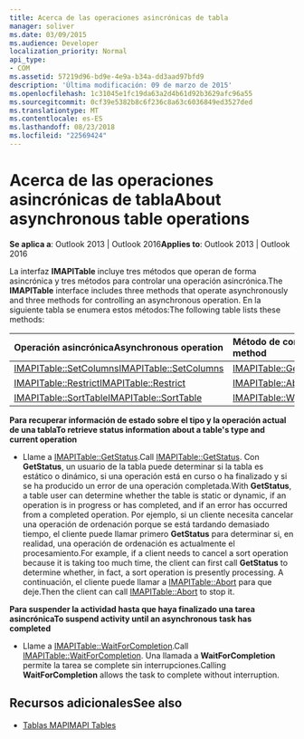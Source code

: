 ```yaml
---
title: Acerca de las operaciones asincrónicas de tabla
manager: soliver
ms.date: 03/09/2015
ms.audience: Developer
localization_priority: Normal
api_type:
- COM
ms.assetid: 57219d96-bd9e-4e9a-b34a-dd3aad97bfd9
description: 'Última modificación: 09 de marzo de 2015'
ms.openlocfilehash: 1c31045e1fc19da63a2d4b61d92b3629afc96a55
ms.sourcegitcommit: 0cf39e5382b8c6f236c8a63c6036849ed3527ded
ms.translationtype: MT
ms.contentlocale: es-ES
ms.lasthandoff: 08/23/2018
ms.locfileid: "22569424"
---
```

# <a name="about-asynchronous-table-operations"></a><span data-ttu-id="d1efb-103">Acerca de las operaciones asincrónicas de tabla</span><span class="sxs-lookup"><span data-stu-id="d1efb-103">About asynchronous table operations</span></span>
 
<span data-ttu-id="d1efb-104">**Se aplica a**: Outlook 2013 | Outlook 2016</span><span class="sxs-lookup"><span data-stu-id="d1efb-104">**Applies to**: Outlook 2013 | Outlook 2016</span></span> 
  
<span data-ttu-id="d1efb-105">La interfaz **IMAPITable** incluye tres métodos que operan de forma asincrónica y tres métodos para controlar una operación asincrónica.</span><span class="sxs-lookup"><span data-stu-id="d1efb-105">The **IMAPITable** interface includes three methods that operate asynchronously and three methods for controlling an asynchronous operation.</span></span> <span data-ttu-id="d1efb-106">En la siguiente tabla se enumera estos métodos:</span><span class="sxs-lookup"><span data-stu-id="d1efb-106">The following table lists these methods:</span></span> 
  
|<span data-ttu-id="d1efb-107">**Operación asincrónica**</span><span class="sxs-lookup"><span data-stu-id="d1efb-107">**Asynchronous operation**</span></span>|<span data-ttu-id="d1efb-108">**Método de control asincrónico**</span><span class="sxs-lookup"><span data-stu-id="d1efb-108">**Asynchronous control method**</span></span>|
|:-----|:-----|
|[<span data-ttu-id="d1efb-109">IMAPITable::SetColumns</span><span class="sxs-lookup"><span data-stu-id="d1efb-109">IMAPITable::SetColumns</span></span>](imapitable-setcolumns.md) <br/> |[<span data-ttu-id="d1efb-110">IMAPITable::GetStatus</span><span class="sxs-lookup"><span data-stu-id="d1efb-110">IMAPITable::GetStatus</span></span>](imapitable-getstatus.md) <br/> |
|[<span data-ttu-id="d1efb-111">IMAPITable::Restrict</span><span class="sxs-lookup"><span data-stu-id="d1efb-111">IMAPITable::Restrict</span></span>](imapitable-restrict.md) <br/> |[<span data-ttu-id="d1efb-112">IMAPITable::Abort</span><span class="sxs-lookup"><span data-stu-id="d1efb-112">IMAPITable::Abort</span></span>](imapitable-abort.md) <br/> |
|[<span data-ttu-id="d1efb-113">IMAPITable::SortTable</span><span class="sxs-lookup"><span data-stu-id="d1efb-113">IMAPITable::SortTable</span></span>](imapitable-sorttable.md) <br/> |[<span data-ttu-id="d1efb-114">IMAPITable::WaitForCompletion</span><span class="sxs-lookup"><span data-stu-id="d1efb-114">IMAPITable::WaitForCompletion</span></span>](imapitable-waitforcompletion.md) <br/> |
   
<span data-ttu-id="d1efb-115">**Para recuperar información de estado sobre el tipo y la operación actual de una tabla**</span><span class="sxs-lookup"><span data-stu-id="d1efb-115">**To retrieve status information about a table's type and current operation**</span></span>
  
- <span data-ttu-id="d1efb-116">Llame a [IMAPITable::GetStatus](imapitable-getstatus.md).</span><span class="sxs-lookup"><span data-stu-id="d1efb-116">Call [IMAPITable::GetStatus](imapitable-getstatus.md).</span></span> <span data-ttu-id="d1efb-117">Con **GetStatus**, un usuario de la tabla puede determinar si la tabla es estático o dinámico, si una operación está en curso o ha finalizado y si se ha producido un error de una operación completada.</span><span class="sxs-lookup"><span data-stu-id="d1efb-117">With **GetStatus**, a table user can determine whether the table is static or dynamic, if an operation is in progress or has completed, and if an error has occurred from a completed operation.</span></span> <span data-ttu-id="d1efb-118">Por ejemplo, si un cliente necesita cancelar una operación de ordenación porque se está tardando demasiado tiempo, el cliente puede llamar primero **GetStatus** para determinar si, en realidad, una operación de ordenación es actualmente el procesamiento.</span><span class="sxs-lookup"><span data-stu-id="d1efb-118">For example, if a client needs to cancel a sort operation because it is taking too much time, the client can first call **GetStatus** to determine whether, in fact, a sort operation is presently processing.</span></span> <span data-ttu-id="d1efb-119">A continuación, el cliente puede llamar a [IMAPITable::Abort](imapitable-abort.md) para que deje.</span><span class="sxs-lookup"><span data-stu-id="d1efb-119">Then the client can call [IMAPITable::Abort](imapitable-abort.md) to stop it.</span></span> 
    
<span data-ttu-id="d1efb-120">**Para suspender la actividad hasta que haya finalizado una tarea asincrónica**</span><span class="sxs-lookup"><span data-stu-id="d1efb-120">**To suspend activity until an asynchronous task has completed**</span></span>
  
- <span data-ttu-id="d1efb-121">Llame a [IMAPITable::WaitForCompletion](imapitable-waitforcompletion.md).</span><span class="sxs-lookup"><span data-stu-id="d1efb-121">Call [IMAPITable::WaitForCompletion](imapitable-waitforcompletion.md).</span></span> <span data-ttu-id="d1efb-122">Una llamada a **WaitForCompletion** permite la tarea se complete sin interrupciones.</span><span class="sxs-lookup"><span data-stu-id="d1efb-122">Calling **WaitForCompletion** allows the task to complete without interruption.</span></span> 
    
## <a name="see-also"></a><span data-ttu-id="d1efb-123">Recursos adicionales</span><span class="sxs-lookup"><span data-stu-id="d1efb-123">See also</span></span>

- [<span data-ttu-id="d1efb-124">Tablas MAPI</span><span class="sxs-lookup"><span data-stu-id="d1efb-124">MAPI Tables</span></span>](mapi-tables.md)

